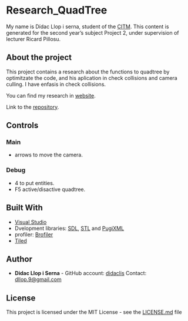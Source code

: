 # Research_QuadTree
My name is Dídac Llop i serna, student of the
[CITM](https://www.citm.upc.edu/ing/estudis/graus-videojocs/). This content is generated for the second year’s subject Project 2, under supervision of lecturer Ricard Pillosu.

## About the project

This project contains a research about the functions to quadtree by optimitzate the code, and his aplication in	check collisions and camera culling. I have enfasis in check collisions.

You can find my research in [website]( https://didaclis.github.io/Research_QuadTree/).

Link to the [repository](https://github.com/didaclis/Research_QuadTree).

## Controls

### Main

+ arrows to move the camera.

### Debug

+ 4 to put entities. 
+ F5 active/disactive quadtree.

## Built With

* [Visual Studio](https://visualstudio.microsoft.com/)
* Dvelopment libraries:  [SDL](https://www.libsdl.org/license.php), [STL](https://www.geeksforgeeks.org/the-c-standard-template-library-stl/) and [PugiXML](https://pugixml.org/)
* profiler: [Brofiler](http://www.brofiler.com/)
* [Tiled](https://www.mapeditor.org/)

## Author

* **Didac Llop i Serna** - GitHub account: [didaclis](https://github.com/didaclis) Contact: dllop.9@gmail.com

## License

This project is licensed under the MIT License - see the [LICENSE.md](https://github.com/didaclis/Research_QuadTree/blob/master/LICENSE) file